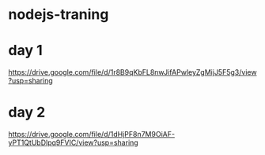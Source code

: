 # nodejs-traning
# day 1
https://drive.google.com/file/d/1r8B9qKbFL8nwJifAPwleyZgMijJ5F5g3/view?usp=sharing
# day 2
https://drive.google.com/file/d/1dHjPF8n7M9OiAF-yPT1QtUbDlpq9FVIC/view?usp=sharing